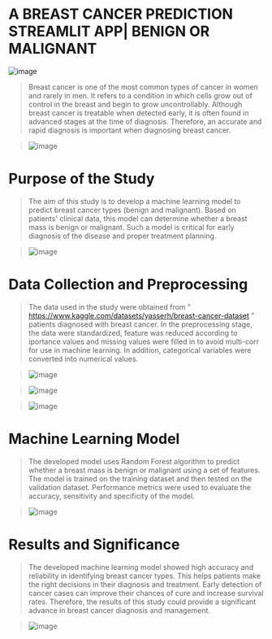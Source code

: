 # A BREAST CANCER PREDICTION STREAMLIT APP| BENIGN OR MALIGNANT 

 ![image](https://github.com/busrasulukan/machinelearning_breat_cancer_type_predict/assets/129671358/8cb28e2c-5950-44a4-8f77-6f79f547bc14)

> Breast cancer is one of the most common types of cancer in women and rarely in men. It refers to a condition in which cells grow out of control in the breast and begin to grow uncontrollably. Although breast cancer is treatable when detected early, it is often found in advanced stages at the time of diagnosis. Therefore, an accurate and rapid diagnosis is important when diagnosing breast cancer.

> ![image](https://github.com/busrasulukan/machinelearning_breat_cancer_type_predict/assets/129671358/eeadb274-7d01-46d9-8726-a438c09407f5)

 
# Purpose of the Study

> The aim of this study is to develop a machine learning model to predict breast cancer types (benign and malignant). Based on patients' clinical data, this model can determine whether a breast mass is benign or malignant. Such a model is critical for early diagnosis of the disease and proper treatment planning.

> ![image](https://github.com/busrasulukan/machinelearning_breat_cancer_type_predict/assets/129671358/2c691b76-8db9-4c5e-93d4-96e4922bca15)


# Data Collection and Preprocessing

> The data used in the study were obtained from " https://www.kaggle.com/datasets/yasserh/breast-cancer-dataset " patients diagnosed with breast cancer. In the preprocessing stage, the data were standardized, feature was reduced according to iportance values and missing values were filled in to avoid multi-corr for use in machine learning. In addition, categorical variables were converted into numerical values.

> ![image](https://github.com/busrasulukan/machinelearning_breat_cancer_type_predict/assets/129671358/d0579a08-2c30-4368-8b11-aa4d7f13924e)

> ![image](https://github.com/busrasulukan/machinelearning_breat_cancer_type_predict/assets/129671358/5ad7a584-854d-422c-8588-241f6eb8fd7c)

> ![image](https://github.com/busrasulukan/machinelearning_breat_cancer_type_predict/assets/129671358/ef0c5b04-7384-4696-8b2e-c94acc3d8143)

# Machine Learning Model

> The developed model uses Random Forest algorithm to predict whether a breast mass is benign or malignant using a set of features. The model is trained on the training dataset and then tested on the validation dataset. Performance metrics were used to evaluate the accuracy, sensitivity and specificity of the model.

> ![image](https://github.com/busrasulukan/machinelearning_breat_cancer_type_predict/assets/129671358/d9e55fab-f4ef-47d8-b044-5004a0a3f00c)


# Results and Significance

> The developed machine learning model showed high accuracy and reliability in identifying breast cancer types. This helps patients make the right decisions in their diagnosis and treatment. Early detection of cancer cases can improve their chances of cure and increase survival rates. Therefore, the results of this study could provide a significant advance in breast cancer diagnosis and management.

> ![image](https://github.com/busrasulukan/machinelearning_breat_cancer_type_predict/assets/129671358/fcc69717-1886-4432-bb82-93dd7a7d6633)


